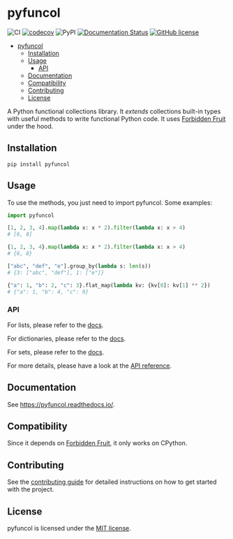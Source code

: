 # pyfuncol

![CI](https://github.com/Gondolav/pyfuncol/actions/workflows/python-app.yml/badge.svg)
[![codecov](https://codecov.io/gh/Gondolav/pyfuncol/branch/main/graph/badge.svg)](https://codecov.io/gh/Gondolav/pyfuncol)
![PyPI](https://img.shields.io/pypi/v/pyfuncol?color=blue)
[![Documentation Status](https://readthedocs.org/projects/pyfuncol/badge/?version=latest)](https://pyfuncol.readthedocs.io/en/latest/?badge=latest)
[![GitHub license](https://img.shields.io/github/license/Gondolav/pyfuncol)](https://github.com/Gondolav/pyfuncol/blob/main/LICENSE)

- [pyfuncol](#pyfuncol)
  - [Installation](#installation)
  - [Usage](#usage)
    - [API](#api)
  - [Documentation](#documentation)
  - [Compatibility](#compatibility)
  - [Contributing](#contributing)
  - [License](#license)

A Python functional collections library. It _extends_ collections built-in types with useful methods to write functional Python code. It uses [Forbidden Fruit](https://github.com/clarete/forbiddenfruit) under the hood.

## Installation

`pip install pyfuncol`

## Usage

To use the methods, you just need to import pyfuncol. Some examples:

```python
import pyfuncol

[1, 2, 3, 4].map(lambda x: x * 2).filter(lambda x: x > 4)
# [6, 8]

{1, 2, 3, 4}.map(lambda x: x * 2).filter(lambda x: x > 4)
# {6, 8}

["abc", "def", "e"].group_by(lambda s: len(s))
# {3: ["abc", "def"], 1: ["e"]}

{"a": 1, "b": 2, "c": 3}.flat_map(lambda kv: {kv[0]: kv[1] ** 2})
# {"a": 1, "b": 4, "c": 9}
```

### API

For lists, please refer to the [docs](https://pyfuncol.readthedocs.io/en/latest/pyfuncol.html#module-pyfuncol.list).

For dictionaries, please refer to the [docs](https://pyfuncol.readthedocs.io/en/latest/pyfuncol.html#module-pyfuncol.dict).

For sets, please refer to the [docs](https://pyfuncol.readthedocs.io/en/latest/pyfuncol.html#module-pyfuncol.set).

For more details, please have a look at the [API reference](https://pyfuncol.readthedocs.io/en/latest/modules.html).

## Documentation

See <https://pyfuncol.readthedocs.io/>.

## Compatibility

Since it depends on [Forbidden Fruit](https://github.com/clarete/forbiddenfruit), it only works on CPython.

## Contributing

See the [contributing guide](https://github.com/Gondolav/pyfuncol/blob/main/CONTRIBUTING.md) for detailed instructions on how to get started with the project.

## License

pyfuncol is licensed under the [MIT license](https://github.com/Gondolav/pyfuncol/blob/main/LICENSE).
